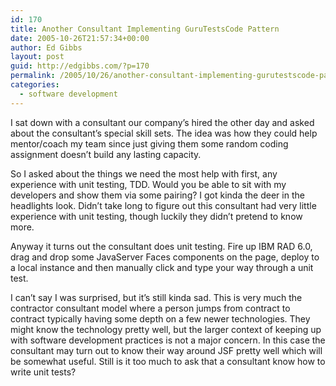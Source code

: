 ```yaml
---
id: 170
title: Another Consultant Implementing GuruTestsCode Pattern
date: 2005-10-26T21:57:34+00:00
author: Ed Gibbs
layout: post
guid: http://edgibbs.com/?p=170
permalink: /2005/10/26/another-consultant-implementing-gurutestscode-pattern/
categories:
  - software development
---
```

I sat down with a consultant our company&#8217;s hired the other day and asked about the consultant&#8217;s special skill sets. The idea was how they could help mentor/coach my team since just giving them some random coding assignment doesn&#8217;t build any lasting capacity.

So I asked about the things we need the most help with first, any experience with unit testing, TDD. Would you be able to sit with my developers and show them via some pairing? I got kinda the deer in the headlights look. Didn&#8217;t take long to figure out this consultant had very little experience with unit testing, though luckily they didn&#8217;t pretend to know more.

Anyway it turns out the consultant does unit testing. Fire up IBM RAD 6.0, drag and drop some JavaServer Faces components on the page, deploy to a local instance and then manually click and type your way through a unit test.

I can&#8217;t say I was surprised, but it&#8217;s still kinda sad. This is very much the contractor consultant model where a person jumps from contract to contract typically having some depth on a few newer technologies. They might know the technology pretty well, but the larger context of keeping up with software development practices is not a major concern. In this case the consultant may turn out to know their way around JSF pretty well which will be somewhat useful. Still is it too much to ask that a consultant know how to write unit tests?